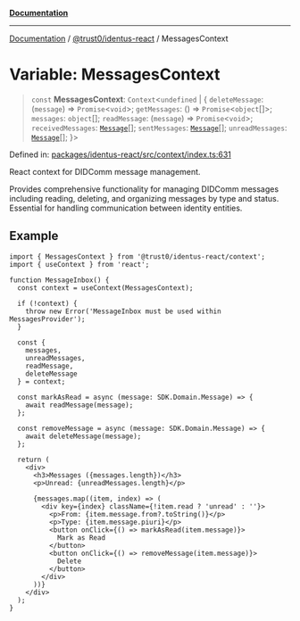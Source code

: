 [**Documentation**](../../../README.md)

***

[Documentation](../../../README.md) / [@trust0/identus-react](../README.md) / MessagesContext

# Variable: MessagesContext

> `const` **MessagesContext**: `Context`\<`undefined` \| \{ `deleteMessage`: (`message`) => `Promise`\<`void`\>; `getMessages`: () => `Promise`\<`object`[]\>; `messages`: `object`[]; `readMessage`: (`message`) => `Promise`\<`void`\>; `receivedMessages`: [`Message`](https://github.com/hyperledger-identus/sdk-ts/blob/main/docs/sdk/modules.md)[]; `sentMessages`: [`Message`](https://github.com/hyperledger-identus/sdk-ts/blob/main/docs/sdk/modules.md)[]; `unreadMessages`: [`Message`](https://github.com/hyperledger-identus/sdk-ts/blob/main/docs/sdk/modules.md)[]; \}\>

Defined in: [packages/identus-react/src/context/index.ts:631](https://github.com/trust0-project/identus/blob/2b13c843151e57332dc3754476ad09bb3156ecfa/packages/identus-react/src/context/index.ts#L631)

React context for DIDComm message management.

Provides comprehensive functionality for managing DIDComm messages including
reading, deleting, and organizing messages by type and status. Essential for
handling communication between identity entities.

## Example

```tsx
import { MessagesContext } from '@trust0/identus-react/context';
import { useContext } from 'react';

function MessageInbox() {
  const context = useContext(MessagesContext);
  
  if (!context) {
    throw new Error('MessageInbox must be used within MessagesProvider');
  }
  
  const { 
    messages, 
    unreadMessages, 
    readMessage, 
    deleteMessage 
  } = context;
  
  const markAsRead = async (message: SDK.Domain.Message) => {
    await readMessage(message);
  };
  
  const removeMessage = async (message: SDK.Domain.Message) => {
    await deleteMessage(message);
  };
  
  return (
    <div>
      <h3>Messages ({messages.length})</h3>
      <p>Unread: {unreadMessages.length}</p>
      
      {messages.map((item, index) => (
        <div key={index} className={!item.read ? 'unread' : ''}>
          <p>From: {item.message.from?.toString()}</p>
          <p>Type: {item.message.piuri}</p>
          <button onClick={() => markAsRead(item.message)}>
            Mark as Read
          </button>
          <button onClick={() => removeMessage(item.message)}>
            Delete
          </button>
        </div>
      ))}
    </div>
  );
}
```
